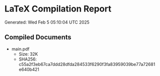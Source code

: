 # LaTeX Compilation Report
Generated: Wed Feb  5 05:10:04 UTC 2025
## Compiled Documents
- main.pdf
  - Size: 32K
  - SHA256: c55a2f3eb67ca7ddd28dfda284533f6290f3fa83959039be77a72681e640b421
